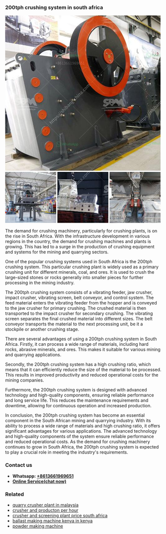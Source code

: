<h3>200tph crushing system in south africa</h3><img src='1704791184.jpg' alt=''><p>The demand for crushing machinery, particularly for crushing plants, is on the rise in South Africa. With the infrastructure development in various regions in the country, the demand for crushing machines and plants is growing. This has led to a surge in the production of crushing equipment and systems for the mining and quarrying sectors.</p><p>One of the popular crushing systems used in South Africa is the 200tph crushing system. This particular crushing plant is widely used as a primary crushing unit for different minerals, coal, and ores. It is used to crush the large-sized stones or rocks generally into smaller pieces for further processing in the mining industry.</p><p>The 200tph crushing system consists of a vibrating feeder, jaw crusher, impact crusher, vibrating screen, belt conveyor, and control system. The feed material enters the vibrating feeder from the hopper and is conveyed to the jaw crusher for primary crushing. The crushed material is then transported to the impact crusher for secondary crushing. The vibrating screen separates the final crushed material into different sizes. The belt conveyor transports the material to the next processing unit, be it a stockpile or another crushing stage.</p><p>There are several advantages of using a 200tph crushing system in South Africa. Firstly, it can process a wide range of materials, including hard rocks, abrasive minerals, and ores. This makes it suitable for various mining and quarrying applications.</p><p>Secondly, the 200tph crushing system has a high crushing ratio, which means that it can efficiently reduce the size of the material to be processed. This results in improved productivity and reduced operational costs for the mining companies.</p><p>Furthermore, the 200tph crushing system is designed with advanced technology and high-quality components, ensuring reliable performance and long service life. This reduces the maintenance requirements and downtime, allowing for continuous operation and increased production.</p><p>In conclusion, the 200tph crushing system has become an essential component in the South African mining and quarrying industry. With its ability to process a wide range of materials and high crushing ratio, it offers significant advantages for various applications. The advanced technology and high-quality components of the system ensure reliable performance and reduced operational costs. As the demand for crushing machinery continues to grow in South Africa, the 200tph crushing system is expected to play a crucial role in meeting the industry's requirements.</p><h3>Contact us</h3><ul><li><strong>Whatsapp:&nbsp;<a href="https://wa.me/8613661969651">+8613661969651</a></strong></li><li><a href="https://swt.shibang-china.com/?git&amp;zhl&amp;200tph crushing system in south africa"><strong>Online Service(chat now)</strong></a></li></ul><h3>Related</h3><ul><li><a href='quarry crusher plant in malaysia.md'>quarry crusher plant in malaysia</a></li><li><a href='crusher and producton per hour.md'>crusher and producton per hour</a></li><li><a href='crusher and screening plant price south africa.md'>crusher and screening plant price south africa</a></li><li><a href='ballast making machine kenya in kenya.md'>ballast making machine kenya in kenya</a></li><li><a href='powder making machine.md'>powder making machine</a></li></ul>